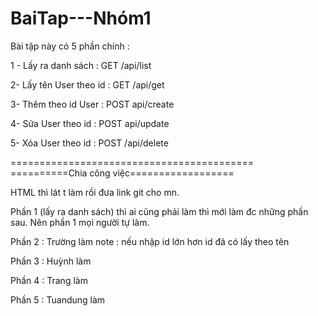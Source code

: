 # BaiTap---Nhóm1

Bài tập này có 5 phần chính :

1 - Lấy ra danh sách :  GET /api/list 

2- Lấy tên User theo id : GET /api/get 

3- Thêm theo id User : POST api/create 

4- Sửa User theo id : POST api/update

5- Xóa User theo id : POST /api/delete



==========================================
==========Chia công việc==================

HTML thì lát t làm rồi đưa link git cho mn.

Phần 1 (lấy ra danh sách) thì ai cũng phải làm thì mới làm đc những phần sau.
Nên phần 1 mọi người tự làm.

Phần 2 : Trường làm
note : nếu nhập id lớn hơn id đã có
lấy theo tên

Phần 3 : Huỳnh làm

Phần 4 : Trang làm

Phần 5 : Tuandung làm


